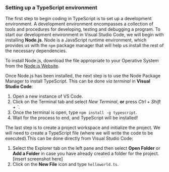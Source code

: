 ### Setting up a TypeScript environment

The first step to begin coding in TypeScript is to set up a development environment. A development environment encompasses a collection of tools and procedures for developing, testing and debugging a program.
To start our development environment in Visual Studio Code, we will begin with installing **Node.js**. Node is a JavaScript runtime environment, which provides us with the ```npm``` package manager that will help us install the rest of the necessary dependencies.

To install Node.js, download the file appropriate to your Operative System from the [Node.js Website](https://nodejs.org/en/).

Once Node.js has been installed, the next step is to use the Node Package Manager to install TypeScript. This can be done *via terminal* in **Visual Studio Code**:

1. Open a new instance of VS Code.
2. Click on the Terminal tab and select *New Terminal*, **or** press *Ctrl + Shift + `*.
3. Once the terminal is open, type ```npm install -g typescript```.
4. Wait for the process to end, and TypeScript will be installed!

The last step is to create a project workspace and initialize the project. We will need to create a TypeScript file (where we will write the code to be executed).This can be done directly from Visual Studio Code:

1. Select the Explorer tab on the left pane and then select **Open Folder** or **Add a Folder** in case you have already created a folder for the project. [insert screenshot here]
2. Click on the **New File** icon and type ```helloworld.ts```.